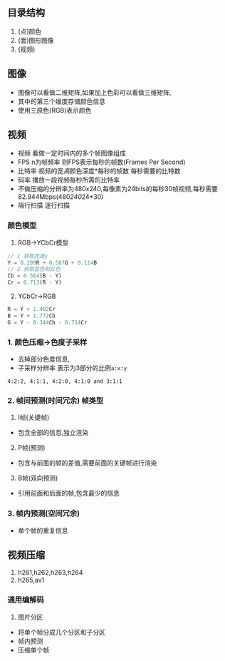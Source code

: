 ## 目录结构

1. (点)颜色
2. (面)图形图像
3. (视频)

## 图像
- 图像可以看做二维矩阵,如果加上色彩可以看做三维矩阵,
- 其中的第三个维度存储颜色信息
- 使用三原色(RGB)表示颜色

## 视频
- 视频  看做一定时间内的多个帧图像组成
- FPS  n为帧频率 则FPS表示每秒的帧数(Frames Per Second)
- 比特率  视频的宽*高*颜色深度*每秒的帧数 每秒需要的比特数
- 码率 播放一段视频每秒所需的比特率
- 不做压缩的分辨率为480x240,每像素为24bits的每秒30帧视频,每秒需要82.944Mbps(480*240*24*30)
- 隔行扫描 逐行扫描

### 颜色模型
1. RGB->YCbCr模型 
```js
// 1 获取亮度y
Y = 0.299R + 0.587G + 0.114B
// 2 获取蓝色和红色
Cb = 0.564(B - Y)
Cr = 0.713(R - Y)
```
2. YCbCr->RGB
```js
R = Y + 1.402Cr
B = Y + 1.772Cb
G = Y - 0.344Cb - 0.714Cr
```

### 1. 颜色压缩->色度子采样
- 去掉部分色度信息,
- 子采样分辨率 表示为3部分的比例`a:x:y`
```
4:2:2, 4:1:1, 4:2:0, 4:1:0 and 3:1:1
```

### 2. 帧间预测(时间冗余) 帧类型
1. I帧(关键帧)
- 包含全部的信息,独立渲染
2. P帧(预测)
- 包含与前面的帧的差值,需要前面的关键帧进行渲染
3. B帧(双向预测)
- 引用前面和后面的帧,包含最少的信息

### 3. 帧内预测(空间冗余)
- 单个帧的重复信息

## 视频压缩
1. h261,h262,h263,h264 
2. h265,av1 

### 通用编解码
1. 图片分区
- 将单个帧分成几个分区和子分区
- 帧内预测
- 压缩单个帧
